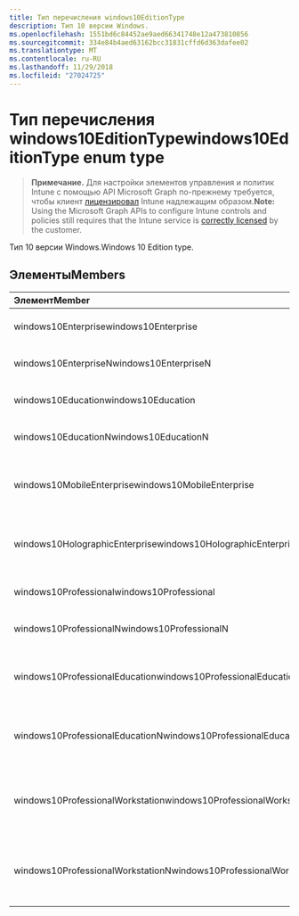 ```yaml
---
title: Тип перечисления windows10EditionType
description: Тип 10 версии Windows.
ms.openlocfilehash: 1551bd6c84452ae9aed66341748e12a473810856
ms.sourcegitcommit: 334e84b4aed63162bcc31831cffd6d363dafee02
ms.translationtype: MT
ms.contentlocale: ru-RU
ms.lasthandoff: 11/29/2018
ms.locfileid: "27024725"
---
```

# <a name="windows10editiontype-enum-type"></a><span data-ttu-id="f51ea-103">Тип перечисления windows10EditionType</span><span class="sxs-lookup"><span data-stu-id="f51ea-103">windows10EditionType enum type</span></span>

> <span data-ttu-id="f51ea-104">**Примечание.** Для настройки элементов управления и политик Intune с помощью API Microsoft Graph по-прежнему требуется, чтобы клиент [лицензировал](https://go.microsoft.com/fwlink/?linkid=839381) Intune надлежащим образом.</span><span class="sxs-lookup"><span data-stu-id="f51ea-104">**Note:** Using the Microsoft Graph APIs to configure Intune controls and policies still requires that the Intune service is [correctly licensed](https://go.microsoft.com/fwlink/?linkid=839381) by the customer.</span></span>

<span data-ttu-id="f51ea-105">Тип 10 версии Windows.</span><span class="sxs-lookup"><span data-stu-id="f51ea-105">Windows 10 Edition type.</span></span>
## <a name="members"></a><span data-ttu-id="f51ea-106">Элементы</span><span class="sxs-lookup"><span data-stu-id="f51ea-106">Members</span></span>
|<span data-ttu-id="f51ea-107">Элемент</span><span class="sxs-lookup"><span data-stu-id="f51ea-107">Member</span></span>|<span data-ttu-id="f51ea-108">Значение</span><span class="sxs-lookup"><span data-stu-id="f51ea-108">Value</span></span>|<span data-ttu-id="f51ea-109">Описание</span><span class="sxs-lookup"><span data-stu-id="f51ea-109">Description</span></span>|
|:---|:---|:---|
|<span data-ttu-id="f51ea-110">windows10Enterprise</span><span class="sxs-lookup"><span data-stu-id="f51ea-110">windows10Enterprise</span></span>|<span data-ttu-id="f51ea-111">0</span><span class="sxs-lookup"><span data-stu-id="f51ea-111">0</span></span>|<span data-ttu-id="f51ea-112">Windows 10 Enterprise</span><span class="sxs-lookup"><span data-stu-id="f51ea-112">Windows 10 Enterprise</span></span>|
|<span data-ttu-id="f51ea-113">windows10EnterpriseN</span><span class="sxs-lookup"><span data-stu-id="f51ea-113">windows10EnterpriseN</span></span>|<span data-ttu-id="f51ea-114">1</span><span class="sxs-lookup"><span data-stu-id="f51ea-114">1</span></span>|<span data-ttu-id="f51ea-115">EnterpriseN Windows 10</span><span class="sxs-lookup"><span data-stu-id="f51ea-115">Windows 10 EnterpriseN</span></span>|
|<span data-ttu-id="f51ea-116">windows10Education</span><span class="sxs-lookup"><span data-stu-id="f51ea-116">windows10Education</span></span>|<span data-ttu-id="f51ea-117">2</span><span class="sxs-lookup"><span data-stu-id="f51ea-117">2</span></span>|<span data-ttu-id="f51ea-118">Windows 10 образования</span><span class="sxs-lookup"><span data-stu-id="f51ea-118">Windows 10 Education</span></span>|
|<span data-ttu-id="f51ea-119">windows10EducationN</span><span class="sxs-lookup"><span data-stu-id="f51ea-119">windows10EducationN</span></span>|<span data-ttu-id="f51ea-120">3</span><span class="sxs-lookup"><span data-stu-id="f51ea-120">3</span></span>|<span data-ttu-id="f51ea-121">EducationN Windows 10</span><span class="sxs-lookup"><span data-stu-id="f51ea-121">Windows 10 EducationN</span></span>|
|<span data-ttu-id="f51ea-122">windows10MobileEnterprise</span><span class="sxs-lookup"><span data-stu-id="f51ea-122">windows10MobileEnterprise</span></span>|<span data-ttu-id="f51ea-123">4</span><span class="sxs-lookup"><span data-stu-id="f51ea-123">4</span></span>|<span data-ttu-id="f51ea-124">Windows 10 мобильных устройств предприятия</span><span class="sxs-lookup"><span data-stu-id="f51ea-124">Windows 10 Mobile Enterprise</span></span>|
|<span data-ttu-id="f51ea-125">windows10HolographicEnterprise</span><span class="sxs-lookup"><span data-stu-id="f51ea-125">windows10HolographicEnterprise</span></span>|<span data-ttu-id="f51ea-126">5</span><span class="sxs-lookup"><span data-stu-id="f51ea-126">5</span></span>|<span data-ttu-id="f51ea-127">Windows 10 голографическая Enterprise</span><span class="sxs-lookup"><span data-stu-id="f51ea-127">Windows 10 Holographic Enterprise</span></span>|
|<span data-ttu-id="f51ea-128">windows10Professional</span><span class="sxs-lookup"><span data-stu-id="f51ea-128">windows10Professional</span></span>|<span data-ttu-id="f51ea-129">6</span><span class="sxs-lookup"><span data-stu-id="f51ea-129">6</span></span>|<span data-ttu-id="f51ea-130">Профессиональный Windows 10</span><span class="sxs-lookup"><span data-stu-id="f51ea-130">Windows 10 Professional</span></span>|
|<span data-ttu-id="f51ea-131">windows10ProfessionalN</span><span class="sxs-lookup"><span data-stu-id="f51ea-131">windows10ProfessionalN</span></span>|<span data-ttu-id="f51ea-132">7</span><span class="sxs-lookup"><span data-stu-id="f51ea-132">7</span></span>|<span data-ttu-id="f51ea-133">ProfessionalN Windows 10</span><span class="sxs-lookup"><span data-stu-id="f51ea-133">Windows 10 ProfessionalN</span></span>|
|<span data-ttu-id="f51ea-134">windows10ProfessionalEducation</span><span class="sxs-lookup"><span data-stu-id="f51ea-134">windows10ProfessionalEducation</span></span>|<span data-ttu-id="f51ea-135">8</span><span class="sxs-lookup"><span data-stu-id="f51ea-135">8</span></span>|<span data-ttu-id="f51ea-136">Профессиональный Education Windows 10</span><span class="sxs-lookup"><span data-stu-id="f51ea-136">Windows 10 Professional Education</span></span>|
|<span data-ttu-id="f51ea-137">windows10ProfessionalEducationN</span><span class="sxs-lookup"><span data-stu-id="f51ea-137">windows10ProfessionalEducationN</span></span>|<span data-ttu-id="f51ea-138">9</span><span class="sxs-lookup"><span data-stu-id="f51ea-138">9</span></span>|<span data-ttu-id="f51ea-139">Профессиональный EducationN Windows 10</span><span class="sxs-lookup"><span data-stu-id="f51ea-139">Windows 10 Professional EducationN</span></span>|
|<span data-ttu-id="f51ea-140">windows10ProfessionalWorkstation</span><span class="sxs-lookup"><span data-stu-id="f51ea-140">windows10ProfessionalWorkstation</span></span>|<span data-ttu-id="f51ea-141">10</span><span class="sxs-lookup"><span data-stu-id="f51ea-141">10</span></span>|<span data-ttu-id="f51ea-142">Windows 10 Professional для рабочих станций</span><span class="sxs-lookup"><span data-stu-id="f51ea-142">Windows 10 Professional for Workstations</span></span>|
|<span data-ttu-id="f51ea-143">windows10ProfessionalWorkstationN</span><span class="sxs-lookup"><span data-stu-id="f51ea-143">windows10ProfessionalWorkstationN</span></span>|<span data-ttu-id="f51ea-144">11</span><span class="sxs-lookup"><span data-stu-id="f51ea-144">11</span></span>|<span data-ttu-id="f51ea-145">Windows 10 Professional для рабочих станций N</span><span class="sxs-lookup"><span data-stu-id="f51ea-145">Windows 10 Professional for Workstations N</span></span>|



